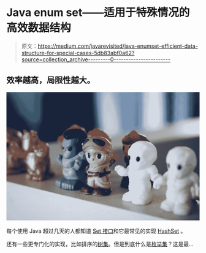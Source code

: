 # Java enum set——适用于特殊情况的高效数据结构

> 原文：<https://medium.com/javarevisited/java-enumset-efficient-data-structure-for-special-cases-5db83abf0a62?source=collection_archive---------0----------------------->

## 效率越高，局限性越大。

![](img/df5f6a8099ba0353be02f1cc42dce457.png)

每个使用 Java 超过几天的人都知道 [Set 接口](https://docs.oracle.com/en/java/javase/17/docs/api/java.base/java/util/Set.html)和它最常见的实现 [HashSet](https://docs.oracle.com/en/java/javase/17/docs/api/java.base/java/util/HashSet.html) 。

还有一些更专门化的实现，比如排序的[树集](https://docs.oracle.com/en/java/javase/17/docs/api/java.base/java/util/TreeSet.html)。但是到底什么是[枚举集](https://docs.oracle.com/en/java/javase/17/docs/api/java.base/java/util/EnumSet.html)？这是最…